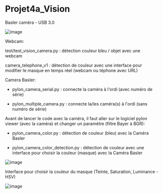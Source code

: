 # Projet4a_Vision

Basler caméra - USB 3.0

![image](https://user-images.githubusercontent.com/100229511/174100757-797c9316-a6af-4177-adb9-1a84e718b100.png)

Webcam:

 test/test_vision_camera.py : détection couleur bleu / objet avec une webcam
 
 camera_telephone_v1 : détection de couleur avec une interface pour modifier le masque en temps réel (webcam ou téphone avec URL) 
 
Camera Basler:

 - pylon_camera_serial.py : connecte la caméra à l'ordi (avec numéro de série)
 
 - pylon_multiple_camera.py : connecte la/les caméra(s) à l'ordi (sans numéro de série)

Avant de lancer le code avec la caméra, il faut aller sur le logiciel pylon viewer (avec la caméra) et changer un paramètre (filtre Bayer à BGR):

 - pylon_camera_color.py : détection de couleur (bleu) avec la Caméra Basler
 
 - pylon_camera_color_detection.py : détection de couleur avec une interface pour choisir la couleur (masque) avec la Caméra Basler
 
 ![image](https://user-images.githubusercontent.com/100229511/174100912-911a2bbe-0a46-47bf-87e4-ac10eb0c5f49.png)

Interface pour choisir la couleur du masque (Teinte, Saturation, Luminance - HSV)

 ![image](https://user-images.githubusercontent.com/100229511/174100324-2c48a0f4-dea4-438c-9d2b-592acc31e3f2.png)


